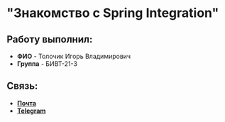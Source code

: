# "Знакомство с Spring Integration"

## Работу выполнил:

* **ФИО** - Толочик Игорь Владимирович
* **Группа** - БИВТ-21-3

## Связь:

* [**Почта**](mailto:likimiad@yandex.ru)
* [**Telegram**](https://t.me/likimiad)